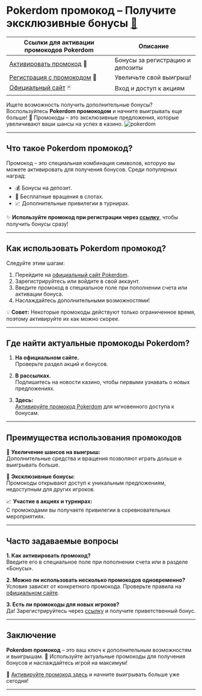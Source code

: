 # Pokerdom промокод – Получите эксклюзивные бонусы [🔗](https://brandplay.link/Bxg7SC7H)

| **Ссылки для активации промокодов Pokerdom** | **Описание** |
|----------------------------------------------|--------------|
| [Активировать промокод](https://brandplay.link/Bxg7SC7H) 🎁 | Бонусы за регистрацию и депозиты |
| [Регистрация с промокодом](https://brandplay.link/Bxg7SC7H) 🎉 | Увеличьте свой выигрыш! |
| [Официальный сайт](https://brandplay.link/Bxg7SC7H) 🃏 | Вход и доступ к акциям |

Ищете возможность получить дополнительные бонусы? Воспользуйтесь **Pokerdom промокодом** и начните выигрывать еще больше! 🎰 Промокоды – это эксклюзивные предложения, которые увеличивают ваши шансы на успех в казино.
![pokerdom](https://github.com/user-attachments/assets/4889b3d8-77ea-4861-957e-238879a65536)

---

## Что такое Pokerdom промокод?

Промокод – это специальная комбинация символов, которую вы можете активировать для получения бонусов. Среди популярных наград:  
- 💰 Бонусы на депозит.  
- 🎁 Бесплатные вращения в слотах.  
- 📈 Дополнительные привилегии в турнирах.

✨ **Используйте промокод при регистрации через [ссылку](https://brandplay.link/Bxg7SC7H)**, чтобы получить бонусы сразу!  

---

## Как использовать Pokerdom промокод?

Следуйте этим шагам:  
1. Перейдите на [официальный сайт Pokerdom](https://brandplay.link/Bxg7SC7H).  
2. Зарегистрируйтесь или войдите в свой аккаунт.  
3. Введите промокод в специальное поле при пополнении счета или активации бонуса.  
4. Наслаждайтесь дополнительными возможностями!  

💡 **Совет:** Некоторые промокоды действуют только ограниченное время, поэтому активируйте их как можно скорее.  

---

## Где найти актуальные промокоды Pokerdom?

1. **На официальном сайте.**  
Проверьте раздел акций и бонусов.  

2. **В рассылках.**  
Подпишитесь на новости казино, чтобы первыми узнавать о новых предложениях.  

3. **Здесь:**  
[Активируйте промокод Pokerdom](https://brandplay.link/Bxg7SC7H) для мгновенного доступа к бонусам.  

---

## Преимущества использования промокодов

🎯 **Увеличение шансов на выигрыш:**  
Дополнительные средства и вращения позволяют играть дольше и выигрывать больше.  

🎁 **Эксклюзивные бонусы:**  
Промокоды открывают доступ к уникальным предложениям, недоступным для других игроков.  

📈 **Участие в акциях и турнирах:**  
С промокодами вы получаете привилегии в соревновательных мероприятиях.  

---

## Часто задаваемые вопросы

**1. Как активировать промокод?**  
Введите его в специальное поле при пополнении счета или в разделе «Бонусы».  

**2. Можно ли использовать несколько промокодов одновременно?**  
Условия зависят от конкретного промокода. Проверьте правила на [официальном сайте](https://brandplay.link/Bxg7SC7H).  

**3. Есть ли промокоды для новых игроков?**  
Да! Зарегистрируйтесь через [ссылку](https://brandplay.link/Bxg7SC7H) и получите приветственный бонус.  

---

## Заключение

**Pokerdom промокод** – это ваш ключ к дополнительным возможностям и выигрышам. 🎰 Используйте актуальные промокоды для получения бонусов и наслаждайтесь игрой на максимум!  

🔗 [Активируйте промокод здесь](https://brandplay.link/Bxg7SC7H) и начните выигрывать больше уже сегодня!  

---


